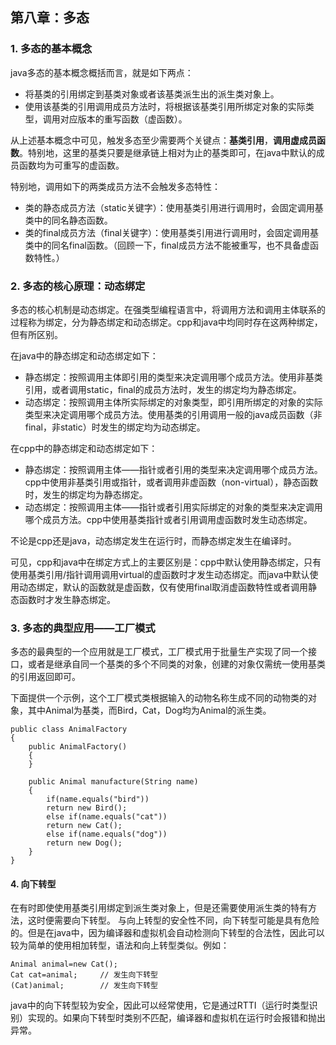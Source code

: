 ## 第八章：多态

### 1. 多态的基本概念
java多态的基本概念概括而言，就是如下两点：
+ 将基类的引用绑定到基类对象或者该基类派生出的派生类对象上。
+ 使用该基类的引用调用成员方法时，将根据该基类引用所绑定对象的实际类型，调用对应版本的重写函数（虚函数）。

从上述基本概念中可见，触发多态至少需要两个关键点：**基类引用**，**调用虚成员函数**。特别地，这里的基类只要是继承链上相对为止的基类即可，在java中默认的成员函数均为可重写的虚函数。

特别地，调用如下的两类成员方法不会触发多态特性：
+ 类的静态成员方法（static关键字）：使用基类引用进行调用时，会固定调用基类中的同名静态函数。
+ 类的final成员方法（final关键字）：使用基类引用进行调用时，会固定调用基类中的同名final函数。（回顾一下，final成员方法不能被重写，也不具备虚函数特性。）

### 2. 多态的核心原理：动态绑定
多态的核心机制是动态绑定。在强类型编程语言中，将调用方法和调用主体联系的过程称为绑定，分为静态绑定和动态绑定。cpp和java中均同时存在这两种绑定，但有所区别。

在java中的静态绑定和动态绑定如下：
+ 静态绑定：按照调用主体即引用的类型来决定调用哪个成员方法。使用非基类引用，或者调用static，final的成员方法时，发生的绑定均为静态绑定。
+ 动态绑定：按照调用主体所实际绑定的对象类型，即引用所绑定的对象的实际类型来决定调用哪个成员方法。使用基类的引用调用一般的java成员函数（非final，非static）时发生的绑定均为动态绑定。

在cpp中的静态绑定和动态绑定如下：
+ 静态绑定：按照调用主体——指针或者引用的类型来决定调用哪个成员方法。cpp中使用非基类引用或指针，或者调用非虚函数（non-virtual），静态函数时，发生的绑定均为静态绑定。
+ 动态绑定：按照调用主体——指针或者引用实际绑定的对象的类型来决定调用哪个成员方法。cpp中使用基类指针或者引用调用虚函数时发生动态绑定。

不论是cpp还是java，动态绑定发生在运行时，而静态绑定发生在编译时。

可见，cpp和java中在绑定方式上的主要区别是：cpp中默认使用静态绑定，只有使用基类引用/指针调用调用virtual的虚函数时才发生动态绑定。而java中默认使用动态绑定，默认的函数就是虚函数，仅有使用final取消虚函数特性或者调用静态函数时才发生静态绑定。

### 3. 多态的典型应用——工厂模式
多态的最典型的一个应用就是工厂模式，工厂模式用于批量生产实现了同一个接口，或者是继承自同一个基类的多个不同类的对象，创建的对象仅需统一使用基类的引用返回即可。

下面提供一个示例，这个工厂模式类根据输入的动物名称生成不同的动物类的对象，其中Animal为基类，而Bird，Cat，Dog均为Animal的派生类。

```
public class AnimalFactory
{
    public AnimalFactory()
    {
    }

    public Animal manufacture(String name)
    {
        if(name.equals("bird"))
        return new Bird();
        else if(name.equals("cat"))
        return new Cat();
        else if(name.equals("dog"))
        return new Dog();
    }
}
```

#### 4. 向下转型
在有时即使使用基类引用绑定到派生类对象上，但是还需要使用派生类的特有方法，这时便需要向下转型。
与向上转型的安全性不同，向下转型可能是具有危险的。但是在java中，因为编译器和虚拟机会自动检测向下转型的合法性，因此可以较为简单的使用相加转型，语法和向上转型类似。例如：

```
Animal animal=new Cat();
Cat cat=animal;     // 发生向下转型
(Cat)animal;        // 发生向下转型
```
java中的向下转型较为安全，因此可以经常使用，它是通过RTTI（运行时类型识别）实现的。如果向下转型时类别不匹配，编译器和虚拟机在运行时会报错和抛出异常。

